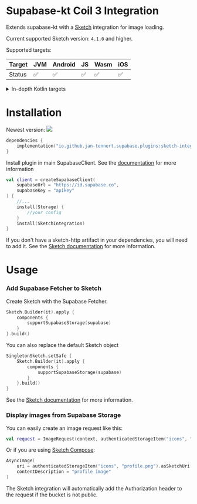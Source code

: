 # Supabase-kt Coil 3 Integration

Extends supabase-kt with a [Sketch](https://github.com/panpf/sketch) integration for image loading.

Current supported Sketch version: `4.1.0` and higher.

Supported targets:

| Target | **JVM** | **Android** | **JS** | **Wasm** | **iOS** |
|--------|---------|-------------|--------|----------|---------|
| Status | ✅       | ✅           | ✅      | ✅        | ✅       |

<details>

<summary>In-depth Kotlin targets</summary>

**JS**: Browser

**Wasm**: wasm-js

**iOS**: iosArm64, iosSimulatorArm64, iosX64

</details>

# Installation

Newest version: [![](https://img.shields.io/github/release/supabase-community/supabase-kt?label=)](https://github.com/supabase-community/supabase-kt/releases)

```kotlin
dependencies {
    implementation("io.github.jan-tennert.supabase.plugins:sketch-integration:VERSION")
}
```

Install plugin in main SupabaseClient. See the [documentation](https://supabase.com/docs/reference/kotlin/initializing) for more information
```kotlin
val client = createSupabaseClient(
    supabaseUrl = "https://id.supabase.co",
    supabaseKey = "apikey"
) {
    //...
    install(Storage) {
        //your config
    }
    install(SketchIntegration)
}
```

If you don't have a sketch-http artifact in your dependencies, you will need to add it. See the [Sketch documentation](https://github.com/panpf/sketch#install) for more information.

# Usage

### Add Supabase Fetcher to Sketch

Create Sketch with the Supabase Fetcher.

```kotlin
Sketch.Builder(it).apply {
    components {
        supportSupabaseStorage(supabase)
    }
}.build()
```

You can also replace the default Sketch object
```kotlin
SingletonSketch.setSafe {
    Sketch.Builder(it).apply {
        components {
            supportSupabaseStorage(supabase)
        }
    }.build()
}
```

See the [Sketch documentation](https://github.com/panpf/sketch/blob/main/docs/getting_started.md#singleton-mode) for more information.

### Display images from Supabase Storage

You can easily create an image request like this:

```kotlin
val request = ImageRequest(context, authenticatedStorageItem("icons", "profile.png").asSketchUri())
```

Or if you are using [Sketch Compose](https://github.com/panpf/sketch/blob/main/docs/compose.md):

```kotlin
AsyncImage(
    uri = authenticatedStorageItem("icons", "profile.png").asSketchUri(),
    contentDescription = "profile image"
)
```

The Sketch integration will automatically add the Authorization header to the request if the bucket is not public.